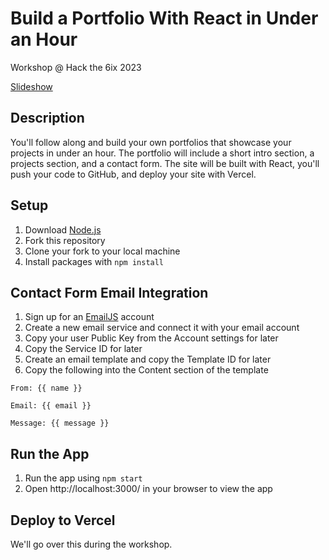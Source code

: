 # Build a Portfolio With React in Under an Hour

Workshop @ Hack the 6ix 2023

[Slideshow](https://docs.google.com/presentation/d/e/2PACX-1vShryHWf99RJhrW0zrSOQT2vt9SbBA2PWFqWGUrOn5_lIx0LgWcRm0PGqpTCDBjsYRiiwlb1ycqhoN_/pub?start=false&loop=true&delayms=3000)

## Description

You'll follow along and build your own portfolios that showcase your projects in under an hour. The portfolio will include a short intro section, a projects section, and a contact form. The site will be built with React, you'll push your code to GitHub, and deploy your site with Vercel.

## Setup

1. Download [Node.js](https://nodejs.org/en)
2. Fork this repository
3. Clone your fork to your local machine
4. Install packages with `npm install`

## Contact Form Email Integration

1. Sign up for an [EmailJS](https://www.emailjs.com/) account
2. Create a new email service and connect it with your email account
3. Copy your user Public Key from the Account settings for later
4. Copy the Service ID for later
5. Create an email template and copy the Template ID for later
6. Copy the following into the Content section of the template
```
From: {{ name }}

Email: {{ email }}

Message: {{ message }}
```

## Run the App

1. Run the app using `npm start`
2. Open http://localhost:3000/ in your browser to view the app

## Deploy to Vercel

We'll go over this during the workshop.

